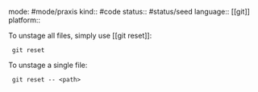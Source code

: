 mode: #mode/praxis 
kind:: #code
status:: #status/seed
language:: [[git]]
platform:: 

To unstage all files, simply use [[git reset]]:

	 git reset

To unstage a single file:

	 git reset -- <path>